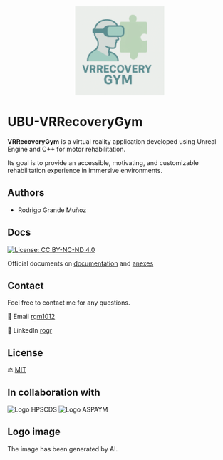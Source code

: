 <p align="center">
  <img src="logo_icon.png" alt="Logo" width="200" />
</p>

# UBU-VRRecoveryGym

**VRRecoveryGym** is a virtual reality application developed using Unreal Engine and C++ for motor rehabilitation.  


Its goal is to provide an accessible, motivating, and customizable rehabilitation experience in immersive environments.

## Authors

- Rodrigo Grande Muñoz

## Docs
[![License: CC BY-NC-ND 4.0](https://img.shields.io/badge/License-CC_BY--NC--ND_4.0-lightgrey.svg)](https://creativecommons.org/licenses/by-nc-nd/4.0/)

Official documents on  [documentation](https://github.com/rodriso/VRRecoveryGym/blob/main/docs/memoria.pdf) and [anexes](https://github.com/rodriso/VRRecoveryGym/blob/main/docs/anexos.pdf)
## Contact

Feel free to contact me for any questions.

📨 Email [rgm1012](mailto:rgm1012@alu.ubu.es)

💼 LinkedIn [rogr](https://www.linkedin.com/in/rogr/)


## License

⚖️ [MIT](https://gitlab.com/HP-SCDS/Observatorio/2024-2025/vrrecoverygym/ubu-vrrecoverygym/-/blob/017b396afd3b4bb5e5fa4283dea1fe482b445a0a/LICENSE)

## In collaboration with
<img src="https://hpscds.com/wp-content/uploads/2025/03/logo__hpscds_color-1.svg" alt="Logo HPSCDS" width="200"/>
<img src="https://www.aspaymcyl.org/wp-content/images/img_web/Logo_ASPAYM_2022.png" alt="Logo ASPAYM" width="150"/>

## Logo image

The image has been generated by AI.


